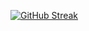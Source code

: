 [![GitHub Streak](https://streak-stats.demolab.com?user=ProAndSmiDev&theme=yeblu&locale=ru&date_format=j%20M%5B%20Y%5D)](https://git.io/streak-stats)

